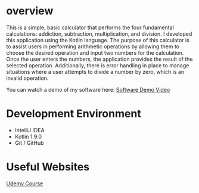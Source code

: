 # overview

This is a simple, basic calculator that performs the four fundamental calculations: addiction, subtraction, multiplication, and division.
I developed this application using the Kotlin language. The purpose of this calculator is to assist users in performing arithmetic operations
by allowing them to choose the desired operation and input two numbers for the calculation.
Once the user enters the numbers, the application provides the result of the selected operation. 
Additionally, there is error handling in place to manage situations where a user attempts to divide a number by zero, which is an invalid operation.

You can watch a demo of my software here: [Software Demo Video](https://youtu.be/ZE-FSasmE1s)

# Development Environment
* IntelliJ IDEA
* Kotlin 1.9.0
* Git / GitHub

# Useful Websites
[Udemy Course](https://gale.udemy.com/course/kotlin-course/learn/lecture/4061240#overview)
